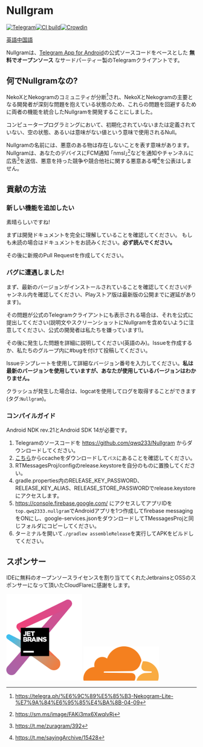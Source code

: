 # Nullgram

[![Telegram](https://img.shields.io/static/v1?label=Telegram&message=@NullgramClient&color=0088cc)](https://t.me/NullgramClient)[![CI build](https://github.com/qwq233/Nullgram/actions/workflows/ci.yml/badge.svg?branch=master)](https://github.com/qwq233/Nullgram/actions/workflows/ci.yml/)[![Crowdin](https://badges.crowdin.net/nullgram/localized.svg)](https://crowdin.com/project/nullgram)

[英語](README.md)[中国語](README_CN.md)

Nullgramは、[Telegram App for Android](https://play.google.com/store/apps/details?id=org.telegram.messenger)の公式ソースコードをベースとした **無料でオープンソース** なサードパーティー製のTelegramクライアントです。

## 何でNullgramなの?
NekoXとNekogramのコミュニティが分断[^1]され、NekoXとNekogramの主要となる開発者が深刻な問題を抱えている状態のため、これらの問題を回避するために両者の機能を統合したNullgramを開発することにしました。

コンピュータープログラミングにおいて、初期化されていないまたは定義されていない、空の状態、あるいは意味がない値という意味で使用されるNull。

Nullgramの名前には、悪意のある物は存在しないことを表す意味があります。Nullgramは、あなたのデバイスにFCM通知 ｢nmsl｣[^2]などを通知やチャンネルに広告[^4]を送信、悪意を持った競争や競合他社に関する悪意ある噂[^5]を公表はしません。

## 貢献の方法

### 新しい機能を追加したい
素晴らしいですね!

まずは開発ドキュメントを完全に理解していることを確認してください。
もしも未読の場合はドキュメントをお読みください。**必ず読んでください。**

その後に新規のPull Requestを作成してください。

### バグに遭遇しました!
まず、最新のバージョンがインストールされていることを確認してください(チャンネル内を確認してください、Playストア版は最新版の公開までに遅延があります)。

その問題が公式のTelegramクライアントにも表示される場合は、それを公式に提出してください(説明文やスクリーンショットにNullgramを含めないように注意してください、公式の開発者は私たちを嫌っています!)。

その後に発生した問題を詳細に説明してください(英語のみ)。Issueを作成するか、私たちのグループ内に#bugを付けて投稿してください。

Issueテンプレートを使用して詳細なバージョン番号を入力してください。**私は最新のバージョンを使用していますが、あなたが使用しているバージョンはわかりません。**

クラッシュが発生した場合は、logcatを使用してログを取得することができます(タグ:`Nullgram`)。

### コンパイルガイド

Android NDK rev.21とAndroid SDK 14が必要です。

1. Telegramのソースコードを https://github.com/qwq233/Nullgram からダウンロードしてください。
2. [こちら](https://ccache.dev/)からccacheをダウンロードして`パス`にあることを確認してください。
3. RTMessagesProj/configのrelease.keystoreを自分のものに置換してください。
4. gradle.properties内のRELEASE_KEY_PASSWORD、RELEASE_KEY_ALIAS、RELEASE_STORE_PASSWORDでrelease.keystoreにアクセスします。
5. https://console.firebase.google.com/ にアクセスしてアプリIDを`top.qwq2333.nullgram`でAndroidアプリを1つ作成してfirebase messagingをONにし、google-services.jsonをダウンロードしてTMessagesProjと同じフォルダにコピーしてください。
6. ターミナルを開いて`./gradlew assembleRelease`を実行してAPKをビルドしてください。

## スポンサー

IDEに無料のオープンソースライセンスを割り当ててくれたJetbrainsとOSSのスポンサーになって頂いたCloudFlareに感謝をします。

[<img src="docs/jetbrains-variant-3.png" width="200"/>](https://jb.gg/OpenSource)
[<img src="docs/CF_logomark.svg" width="200"/>](https://www.cloudflare.com/)


[^1]: https://telegra.ph/%E6%9C%89%E5%85%B3-Nekogram-Lite-%E7%9A%84%E6%95%85%E4%BA%8B-04-09

[^2]:https://sm.ms/image/FAKi3mx6XwqlvRj

[^3]:https://t.me/NekogramX/418

[^4]:https://t.me/zuragram/392

[^5]:https://t.me/sayingArchive/15428
